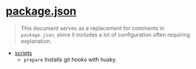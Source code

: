 # [package.json](https://docs.npmjs.com/cli/v7/configuring-npm/package-json)

> This document serves as a replacement for comments in `package.json`, since it includes a lot of configuration often
> requiring explanation.

- [scripts](https://docs.npmjs.com/cli/v7/configuring-npm/package-json#scripts)
    - `prepare` Installs git hooks with husky.
